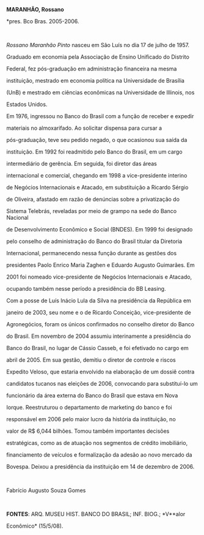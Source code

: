 **MARANHÃO, Rossano**



\*pres. Bco Bras. 2005-2006.



 



*Rossano Maranhão Pinto* nasceu em São Luís no dia 17 de julho de 1957.



Graduado em economia pela Associação de Ensino Unificado do Distrito

Federal, fez pós-graduação em administração financeira na mesma

instituição, mestrado em economia política na Universidade de Brasília

(UnB) e mestrado em ciências econômicas na Universidade de Illinois, nos

Estados Unidos.



Em 1976, ingressou no Banco do Brasil com a função de receber e expedir

materiais no almoxarifado. Ao solicitar dispensa para cursar a

pós-graduação, teve seu pedido negado, o que ocasionou sua saída da

instituição. Em 1992 foi readmitido pelo Banco do Brasil, em um cargo

intermediário de gerência. Em seguida, foi diretor das áreas

internacional e comercial, chegando em 1998 a vice-presidente interino

de Negócios Internacionais e Atacado, em substituição a Ricardo Sérgio

de Oliveira, afastado em razão de denúncias sobre a privatização do

Sistema Telebrás, reveladas por meio de grampo na sede do Banco Nacional

de Desenvolvimento Econômico e Social (BNDES). Em 1999 foi designado

pelo conselho de administração do Banco do Brasil titular da Diretoria

Internacional, permanecendo nessa função durante as gestões dos

presidentes Paolo Enrico Maria Zaghen e Eduardo Augusto Guimarães. Em

2001 foi nomeado vice-presidente de Negócios Internacionais e Atacado,

ocupando também nesse período a presidência do BB Leasing.



Com a posse de Luís Inácio Lula da Silva na presidência da República em

janeiro de 2003, seu nome e o de Ricardo Conceição, vice-presidente de

Agronegócios, foram os únicos confirmados no conselho diretor do Banco

do Brasil. Em novembro de 2004 assumiu interinamente a presidência do

Banco do Brasil, no lugar de Cássio Casseb, e foi efetivado no cargo em

abril de 2005. Em sua gestão, demitiu o diretor de controle e riscos

Expedito Veloso, que estaria envolvido na elaboração de um dossiê contra

candidatos tucanos nas eleições de 2006, convocando para substituí-lo um

funcionário da área externa do Banco do Brasil que estava em Nova

Iorque. Reestruturou o departamento de marketing do banco e foi

responsável em 2006 pelo maior lucro da história da instituição, no

valor de R\$ 6,044 bilhões. Tomou também importantes decisões

estratégicas, como as de atuação nos segmentos de crédito imobiliário,

financiamento de veículos e formalização da adesão ao novo mercado da

Bovespa. Deixou a presidência da instituição em 14 de dezembro de 2006.



 



Fabrício Augusto Souza Gomes



 



**FONTES**: ARQ. MUSEU HIST. BANCO DO BRASIL; INF. BIOG.; *V**alor

Econômico* (15/5/08).



 


